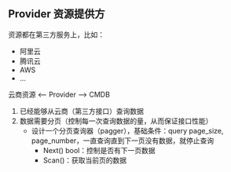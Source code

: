 ## Provider 资源提供方

资源都在第三方服务上，比如：
 - 阿里云
 - 腾讯云
 - AWS
 - ...

云商资源 <-- Provider --> CMDB


1. 已经能够从云商（第三方接口）查询数据
2. 数据需要分页（控制每一次查询数据的量，从而保证接口性能）
    - 设计一个分页查询器（pagger），基础条件：query page_size, page_number，一直查询直到下一页没有数据，就停止查询
        - Next() bool：控制是否有下一页数据
        - Scan()：获取当前页的数据